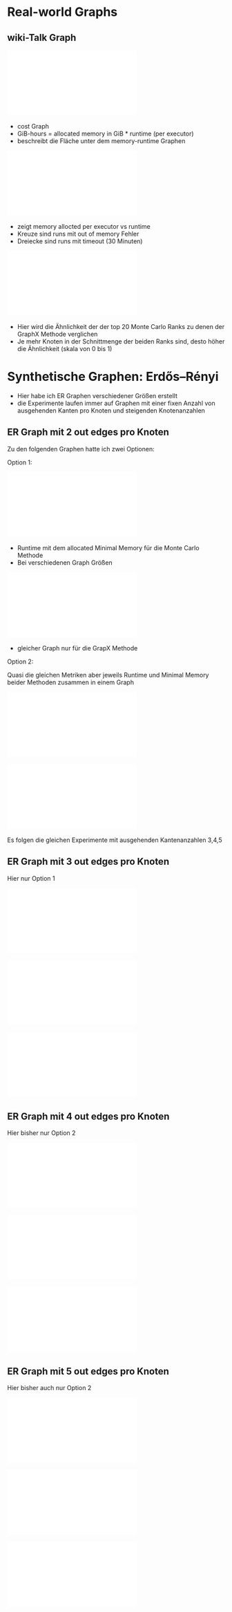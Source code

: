 # Real-world Graphs
## wiki-Talk Graph 

![edges GiB-hours vs Nodes](plots/wiki-Talk/gbhrs_nodes_wiki_talk.pdf)
* cost Graph
* GiB-hours = allocated memory in GiB * runtime (per executor)
* beschreibt die Fläche unter dem memory-runtime Graphen 


![Nodes vs minimal memory](plots/wiki-Talk/memory_vs_runtime_wiki_talk.pdf)
* zeigt memory allocted per executor vs runtime
* Kreuze sind runs mit out of memory Fehler
* Dreiecke sind runs mit timeout (30 Minuten)

  
![Accuracy](plots/wiki-Talk/accuracy_plots_wiki_talk.pdf)
* Hier wird die Ähnlichkeit der der top 20 Monte Carlo Ranks zu denen der GraphX Methode verglichen
* Je mehr Knoten in der Schnittmenge der beiden Ranks sind, desto höher die Ähnlichkeit (skala von 0 bis 1) 



# Synthetische Graphen: Erdős–Rényi
* Hier habe ich ER Graphen verschiedener Größen erstellt
* die Experimente laufen immer auf Graphen mit einer fixen Anzahl von ausgehenden Kanten pro Knoten und steigenden Knotenanzahlen

## ER Graph mit 2 out edges pro Knoten

Zu den folgenden Graphen hatte ich zwei Optionen:

Option 1:

![Runtime and Memory vs Nodes (MC)](plots/ER_2edg/combined_runtime_memory_vs_nodes_2edges_mc.pdf)
* Runtime mit dem allocated Minimal Memory für die Monte Carlo Methode
* Bei verschiedenen Graph Größen  

![Runtime and Memory vs Nodes (GX)](plots/ER_2edg/combined_runtime_memory_vs_nodes_2edges_gx.pdf)
* gleicher Graph nur für die GrapX Methode

Option 2:

Quasi die gleichen Metriken aber jeweils Runtime und Minimal Memory beider Methoden zusammen in einem Graph

![runtime vs nodes](plots/ER_2edg/runtime_vs_nodes_er_graph_2_edges.pdf)

![Minimal Memory vs Nodes](plots/ER_2edg/nodes_vs_mvm_2edges.pdf)


Es folgen die gleichen Experimente mit ausgehenden Kantenanzahlen 3,4,5

## ER Graph mit 3 out edges pro Knoten

Hier nur Option 1

![edges GiB-hours vs Nodes](plots/ER_3edg/combined_runtime_memory_vs_nodes_3edges_mc.pdf)


![Nodes vs minimal memory](plots/ER_3edg/combined_runtime_memory_vs_nodes_3edges_gx.pdf)


![runtime vs nodes](plots/ER_3edg/gbhrs_nodes_er_graph_3edges.pdf)



## ER Graph mit 4 out edges pro Knoten
Hier bisher nur Option 2

![edges GiB-hours vs Nodes](plots/ER_4edg/gbhrs_nodes_er_graph_4edges.pdf)


![Nodes vs minimal memory](plots/ER_4edg/nodes_vs_mvm_4edges.pdf)


![runtime vs nodes](plots/ER_4edg/runtime_vs_nodes_er_graph_4_edges.pdf)



## ER Graph mit 5 out edges pro Knoten
Hier bisher auch nur Option 2

![edges GiB-hours vs Nodes](plots/ER_5edg/gbhrs_nodes_er_graph_5edges.pdf)


![Nodes vs minimal memory](plots/ER_5edg/nodes_vs_mvm_5edges.pdf)


![runtime vs nodes](plots/ER_5edg/runtime_vs_nodes_er_graph_5_edges.pdf)
